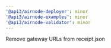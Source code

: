 ```yaml
---
'@api3/airnode-deployer': minor
'@api3/airnode-examples': minor
'@api3/airnode-validator': minor
---
```


Remove gateway URLs from receipt.json
